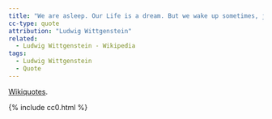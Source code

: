 ```yaml
---
title: "We are asleep. Our Life is a dream. But we wake up sometimes, just enough to know that we are dreaming."
cc-type: quote
attribution: "Ludwig Wittgenstein"
related:
  - Ludwig Wittgenstein - Wikipedia
tags:
  - Ludwig Wittgenstein
  - Quote
---
```

[Wikiquotes](https://en.wikiquote.org/wiki/Ludwig_Wittgenstein).

{% include cc0.html %}